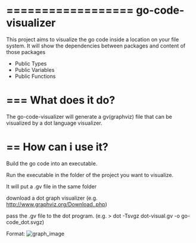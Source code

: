 ==================
go-code-visualizer
==================

This project aims to visualize the go code inside a location on your file system.
It will show the dependencies between packages and content of those packages
- Public Types
- Public Variables
- Public Functions

===
What does it do?
===

The go-code-visualizer will generate a gv(graphviz) file that can be visualized by a dot language visualizer.

==
How can i use it?
==

Build the go code into an executable.

Run the executable in the folder of the project you want to visualize.

It will put a .gv file in the same folder

download a dot graph visualizer (e.g. http://www.graphviz.org/Download..php)

pass the .gv file to the dot program. (e.g. > dot -Tsvgz dot-visual.gv -o go-code_dot.svgz)

Format: ![graph_image](https://github.com/ThijsOostdam/go-code-visualizer/blob/master/example/go-code_dot.png)

